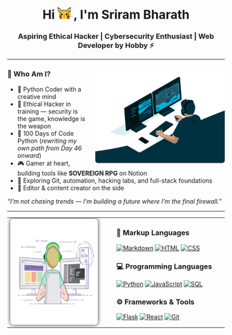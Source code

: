 <h1 align="center">Hi <img src="./gif/hi.gif" width = "30"> , I'm Sriram Bharath</h1>
<h3 align="center">Aspiring Ethical Hacker | Cybersecurity Enthusiast | Web Developer by Hobby ⚡</h3>

---
<img align="right" alt="Animated coding GIF" src="./gif/programming.gif" width="300" style="margin-left:16px; border-radius:6px;" />

### 🧙 Who Am I?

- 🐍 Python Coder with a creative mind  
- 🧠 Ethical Hacker in training — security is the game, knowledge is the weapon  
- 🧱 100 Days of Code Python (*rewriting my own path from Day 46 onward*)  
- 🎮 Gamer at heart, building tools like **SOVEREIGN RPG** on Notion  
- 🔭 Exploring Git, automation, hacking labs, and full-stack foundations  
- 🎥 Editor & content creator on the side

*“I’m not chasing trends — I’m building a future where I’m the final firewall.”*

---

<table>
  <tr>
    <!-- GIF on the left, size matched to tech stack -->
    <td valign="top" align="center" style="width:330px; padding-right:36px;">
      <img src="https://github.com/AswinBarath/AswinBarath/blob/master/coding.gif?raw=true"
           alt="Tech Stack GIF"
           width="320" height="245"
           style="border-radius:8px; box-shadow:0 0 8px #222;"/>
    </td>
    <!-- Tech Stack on the right, sized to match GIF -->
    <td valign="top" align="left" style="width:330px;">
      <h3>🧾 Markup Languages</h3>
      <a href="#"><img alt="Markdown" src="https://img.shields.io/badge/Markdown-000000.svg?logo=markdown&logoColor=white"></a>
      <a href="#"><img alt="HTML" src="https://img.shields.io/badge/HTML-E34F26.svg?logo=html5&logoColor=white"></a>
      <a href="#"><img alt="CSS" src="https://img.shields.io/badge/CSS-1572B6.svg?logo=css3&logoColor=white"></a>
      <h3>💻 Programming Languages</h3>
      <a href="#"><img alt="Python" src="https://img.shields.io/badge/Python-14354C.svg?logo=python&logoColor=white"></a>
      <a href="#"><img alt="JavaScript" src="https://img.shields.io/badge/JavaScript-F7DF1E.svg?logo=javascript&logoColor=black"></a>
      <a href="#"><img alt="SQL" src="https://custom-icon-badges.herokuapp.com/badge/SQL-025E8C.svg?logo=database&logoColor=white"></a>
      <h3>⚙️ Frameworks & Tools</h3>
      <a href="#"><img alt="Flask" src="https://img.shields.io/badge/Flask-000000.svg?logo=flask&logoColor=white"></a>
      <a href="#"><img alt="React" src="https://img.shields.io/badge/React-20232a.svg?logo=react&logoColor=%2361DAFB"></a>
      <a href="#"><img alt="Git" src="https://img.shields.io/badge/Git-F05033.svg?logo=git&logoColor=white"></a>
    </td>
  </tr>
</table>
